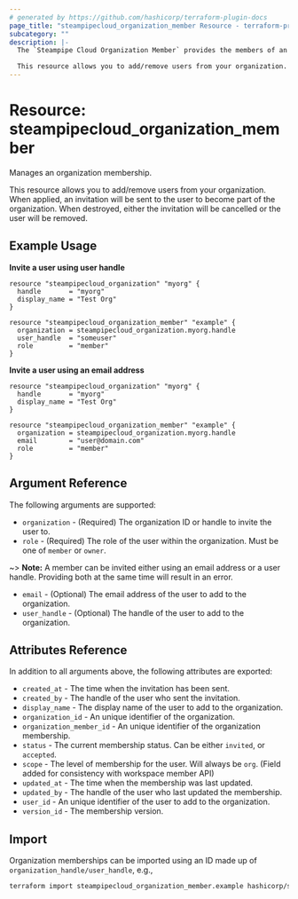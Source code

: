 ```yaml
---
# generated by https://github.com/hashicorp/terraform-plugin-docs
page_title: "steampipecloud_organization_member Resource - terraform-provider-steampipecloud"
subcategory: ""
description: |-
  The `Steampipe Cloud Organization Member` provides the members of an organization who can collaborate and share workspaces and connections.

  This resource allows you to add/remove users from your organization. When applied, an invitation will be sent to the user to become part of the organization. When destroyed, either the invitation will be cancelled or the user will be removed.
---
```


# Resource: steampipecloud_organization_member

Manages an organization membership.

This resource allows you to add/remove users from your organization. When
applied, an invitation will be sent to the user to become part of the
organization. When destroyed, either the invitation will be cancelled or the
user will be removed.

## Example Usage

**Invite a user using user handle**

```hcl
resource "steampipecloud_organization" "myorg" {
  handle       = "myorg"
  display_name = "Test Org"
}

resource "steampipecloud_organization_member" "example" {
  organization = steampipecloud_organization.myorg.handle
  user_handle  = "someuser"
  role         = "member"
}
```

**Invite a user using an email address**

```hcl
resource "steampipecloud_organization" "myorg" {
  handle       = "myorg"
  display_name = "Test Org"
}

resource "steampipecloud_organization_member" "example" {
  organization = steampipecloud_organization.myorg.handle
  email        = "user@domain.com"
  role         = "member"
}
```

## Argument Reference

The following arguments are supported:

- `organization` - (Required) The organization ID or handle to invite the user to.
- `role` - (Required) The role of the user within the organization. Must be one of `member` or `owner`.

~> **Note:** A member can be invited either using an email address or a user handle. Providing both at the same time will result in an error.

- `email` - (Optional) The email address of the user to add to the organization.
- `user_handle` - (Optional) The handle of the user to add to the organization.

## Attributes Reference

In addition to all arguments above, the following attributes are exported:

- `created_at` - The time when the invitation has been sent.
- `created_by` - The handle of the user who sent the invitation.
- `display_name` - The display name of the user to add to the organization.
- `organization_id` - An unique identifier of the organization.
- `organization_member_id` - An unique identifier of the organization membership.
- `status` - The current membership status. Can be either `invited`, or `accepted`.
- `scope` - The level of membership for the user. Will always be `org`. (Field added for consistency with workspace member API)
- `updated_at` - The time when the membership was last updated.
- `updated_by` - The handle of the user who last updated the membership.
- `user_id` - An unique identifier of the user to add to the organization.
- `version_id` - The membership version.

## Import

Organization memberships can be imported using an ID made up of `organization_handle/user_handle`, e.g.,

```sh
terraform import steampipecloud_organization_member.example hashicorp/someuser
```
